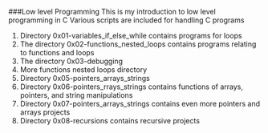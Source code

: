###Low level Programming
This is my introduction to low level programming in C
Various scripts are included for handling C programs
1. Directory 0x01-variables_if_else_while contains programs for loops
2. The directory 0x02-functions_nested_loops contains programs relating to functions and loops
3. The directory 0x03-debugging
4. More functions nested loops directory
5. Directory 0x05-pointers_arrays_strings
6. Directory 0x06-pointers_rrays_strings contains functions of arrays, pointers, and string manipulations
7. Directory 0x07-pointers_arrays_strings contains even more pointers and arrays projects
8. Directory 0x08-recursions contains recursive projects


